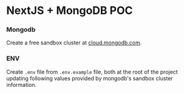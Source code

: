 # NextJS + MongoDB POC

### Mongodb

Create a free sandbox cluster at [cloud.mongodb.com](https://cloud.mongodb.com).

### ENV

Create `.env` file from `.env.example` file, both at the root of the project updating following values provided by mongodb's sandbox cluster information.
